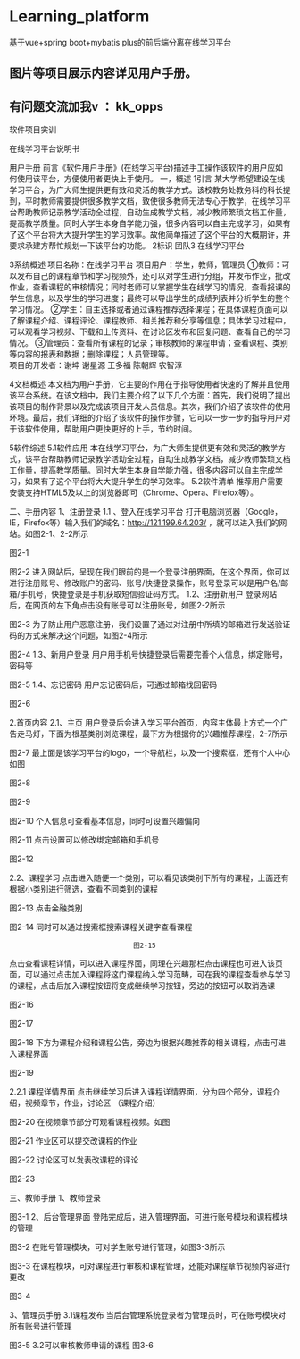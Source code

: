 # Learning_platform
基于vue+spring boot+mybatis plus的前后端分离在线学习平台


 
 
 ## 图片等项目展示内容详见用户手册。
 ## 有问题交流加我v  ： kk_opps
 
 
软件项目实训

在线学习平台说明书



用户手册
前言《软件用户手册》(在线学习平台)描述手工操作该软件的用户应如何使用该平台，方便使用者更快上手使用。
一，概述
1引言
    某大学希望建设在线学习平台，为广大师生提供更有效和灵活的教学方式。该校教务处教务科的科长提到，平时教师需要提供很多教学文档，致使很多教师无法专心于教学，在线学习平台帮助教师记录教学活动全过程，自动生成教学文档，减少教师繁琐文档工作量，提高教学质量。同时大学生本身自学能力强，很多内容可以自主完成学习，如果有了这个平台将大大提升学生的学习效率。故他简单描述了这个平台的大概期许，并要求承建方帮忙规划一下该平台的功能。
2标识
团队3 在线学习平台

3系统概述
项目名称：在线学习平台
项目用户：学生，教师，管理员
    ①教师：可以发布自己的课程章节和学习视频外，还可以对学生进行分组，并发布作业，批改作业，查看课程的审核情况；同时老师可以掌握学生在线学习的情况，查看报课的学生信息，以及学生的学习进度；最终可以导出学生的成绩列表并分析学生的整个学习情况。
    ②学生：自主选择或者通过课程推荐选择课程；在具体课程页面可以了解课程介绍、课程评论、课程教师、相关推荐和分享等信息；具体学习过程中，可以观看学习视频、下载和上传资料、在讨论区发布和回复问题、查看自己的学习情况。
    ③管理员：查看所有课程的记录；审核教师的课程申请；查看课程、类别等内容的报表和数据；删除课程；人员管理等。    
项目的开发者：谢坤 谢星源 王多福 陈朝辉 农智淳

4文档概述
本文档为用户手册，它主要的作用在于指导使用者快速的了解并且使用该平台系统。在该文档中，我们主要介绍了以下几个方面：首先，我们说明了提出该项目的制作背景以及完成该项目开发人员信息。其次，我们介绍了该软件的使用环境。最后，我们详细的介绍了该软件的操作步骤，它可以一步一步的指导用户对于该软件使用，帮助用户更快更好的上手，节约时间。

5软件综述
5.1软件应用
本在线学习平台，为广大师生提供更有效和灵活的教学方式，该平台帮助教师记录教学活动全过程，自动生成教学文档，减少教师繁琐文档工作量，提高教学质量。同时大学生本身自学能力强，很多内容可以自主完成学习，如果有了这个平台将大大提升学生的学习效率。
5.2软件清单
推荐用户需要安装支持HTML5及以上的浏览器即可（Chrome、Opera、Firefox等）。

二、手册内容
1、注册登录
1.1 、登入在线学习平台
打开电脑浏览器（Google，IE，Firefox等）输入我们的域名：http://121.199.64.203/  ，就可以进入我们的网站。如图2-1、2-2所示

图2-1

图2-2
进入网站后，呈现在我们眼前的是一个登录注册界面，在这个界面，你可以进行注册账号、修改账户的密码、账号/快捷登录操作，账号登录可以是用户名/邮箱/手机号，快捷登录是手机获取短信验证码方式。
1.2、注册新用户
    登录网站后，在网页的左下角点击没有账号可以注册账号，如图2-2所示

图2-3
    为了防止用户恶意注册，我们设置了通过对注册中所填的邮箱进行发送验证码的方式来解决这个问题，如图2-4所示

图2-4
1.3、新用户登录
    用户用手机号快捷登录后需要完善个人信息，绑定账号，密码等

图2-5
1.4、忘记密码
    用户忘记密码后，可通过邮箱找回密码

图2-6

2.首页内容
2.1、主页
    用户登录后会进入学习平台首页，内容主体最上方式一个广告走马灯，下面为根基类别浏览课程，最下方为根据你的兴趣推荐课程，2-7所示


图2-7
最上面是该学习平台的logo，一个导航栏，以及一个搜索框，还有个人中心 如图

图2-8


图2-9


图2-10
个人信息可查看基本信息，同时可设置兴趣偏向

图2-11
点击设置可以修改绑定邮箱和手机号

图2-12

2.2、课程学习
    点击进入随便一个类别，可以看见该类别下所有的课程，上面还有根据小类别进行筛选，查看不同类别的课程

图2-13
点击金融类别

图2-14
同时可以通过搜索框搜索课程关键字查看课程

                                   图2-15
点击查看课程详情，可以进入课程界面，同理在兴趣那栏点击课程也可进入该页面，可以通过点击加入课程将这门课程纳入学习范畴，可在我的课程查看参与学习的课程，点击后加入课程按钮将变成继续学习按钮，旁边的按钮可以取消选课

图2-16

图2-17

图2-18
下方为课程介绍和课程公告，旁边为根据兴趣推荐的相关课程，点击可进入课程界面


图2-19


2.2.1 课程详情界面
    点击继续学习后进入课程详情界面，分为四个部分，课程介绍，视频章节，作业，讨论区
（课程介绍）

图2-20
在视频章节部分可观看课程视频。如图

图2-21
作业区可以提交改课程的作业

图2-22
讨论区可以发表改课程的评论

图2-23

三、教师手册
1、教师登录
 
图3-1
2、后台管理界面
    登陆完成后，进入管理界面，可进行账号模块和课程模块的管理

图3-2
在账号管理模块，可对学生账号进行管理，如图3-3所示

图3-3
在课程模块，可对课程进行审核和课程管理，还能对课程章节视频内容进行更改

图3-4 


3、管理员手册
3.1课程发布
    当后台管理系统登录者为管理员时，可在账号模块对所有账号进行管理


图3-5
3.2可以审核教师申请的课程
图3-6

